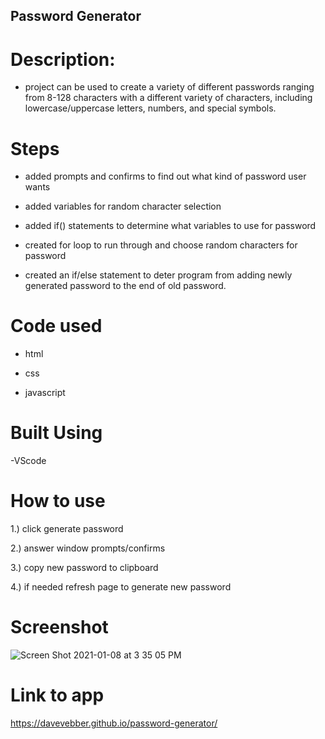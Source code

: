 ## Password Generator

# Description: 
- project can be used to create a variety of different passwords ranging from 8-128 characters with a different variety of characters, including lowercase/uppercase letters, numbers, and special symbols. 


# Steps 
- added prompts and confirms to find out what kind of password user wants

- added variables for random character selection

- added if() statements to determine what variables to use for password

- created for loop to run through and choose random characters for password

- created an if/else statement to deter program from adding newly generated password to the end of old password.

# Code used
- html

- css

- javascript

# Built Using
-VScode

# How to use
1.) click generate password

2.) answer window prompts/confirms

3.) copy new password to clipboard

4.) if needed refresh page to generate new password

# Screenshot

![Screen Shot 2021-01-08 at 3 35 05 PM](https://user-images.githubusercontent.com/75150876/104142262-b3537b00-536f-11eb-8b13-59e60755b4b3.png)

# Link to app

https://davevebber.github.io/password-generator/
